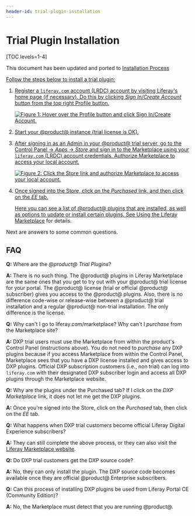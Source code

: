 ```yaml
---
header-id: trial-plugin-installation
---
```


# Trial Plugin Installation

[TOC levels=1-4]

<aside class="alert alert-info">
  <span class="wysiwyg-color-blue120">This document has been updated and ported to <a href="https://learn.liferay.com/dxp-7.x/system-administration/installing-and-managing-apps/installing-apps/accessing-ee-plugins-during-a-trial-period.html) and is no longer maintained here.</span>
</aside>

For Liferay customers who are evaluating @product@ on a trial basis, **the
plugins can be accessed from within the *Apps* &rarr; *Store* (i.e.,
Marketplace) section of the Control Panel in your product installation**. 

## Installation Process

Follow the steps below to install a trial plugin:

1.  Register a `liferay.com` account (LRDC) account by visiting Liferay's home
    page (if necessary). Do this by clicking *Sign In/Create Account* button
    from the top right Profile button.

    ![Figure 1: Hover over the Profile button and click *Sign In/Create Account*.](../../images-dxp/liferay-com-sign-in.png)

2.  Start your @product@ instance (trial license is OK).

3.  After signing in as an Admin in your @product@ trial server, go to the
    Control Panel &rarr; *Apps* &rarr; *Store* and sign in to the Marketplace
    using your `liferay.com` (LRDC) account credentials. Authorize Marketplace
    to access your local account. 

    ![Figure 2: Click the *Store* link and authorize Marketplace to access your local account.](../../images-dxp/dxp-store-link.png)

4.  Once signed into the Store, click on the *Purchased* link, and then click on
    the *EE* tab.

    Here you can see a list of @product@ plugins that are installed, as well as
    options to update or install certain plugins. See [Using the Liferay
    Marketplace](/docs/7-2/user/-/knowledge_base/u/using-the-liferay-marketplace)
    for details. 

Next are answers to some common questions. 

## FAQ

**Q:** Where are the *@product@ Trial Plugins*?

**A:** There is no such thing. The @product@ plugins in Liferay Marketplace are
the same ones that you get to try out with your @product@ trial license for your
portal. The @product@ license (trial or official @product@ subscriber) gives you
access to the @product@ plugins. Also, there is no difference code-wise or
release-wise between a @product@ trial installation and a regular @product@
non-trial installation. The only difference is the license.

**Q:** Why can't I go to liferay.com/marketplace? Why can't I *purchase* from
the Marketplace site?

**A:** DXP trial users must use the Marketplace from within the product's
Control Panel (instructions above). You do not need to *purchase* any DXP
plugins because if you access Marketplace from within the Control Panel,
Marketplace sees that you have a DXP license installed and gives access to DXP
plugins. Official DXP subscription customers (i.e., non trial) can log into
`liferay.com` with their designated DXP subscriber login and access all DXP
plugins through the Marketplace website. 

**Q:** Why are the plugins under the Purchased tab? If I click on the *DXP 
Marketplace* link, it does not let me get the DXP plugins.

**A:** Once you're signed into the Store, click on the *Purchased* tab, then 
click on the *EE* tab.

**Q:** What happens when DXP trial customers become official Liferay Digital
Experience subscribers?

**A:** They can still complete the above process, or they can also visit the
[Liferay Marketplace website](https://www.liferay.com/marketplace).

**Q:** Do DXP trial customers get the DXP source code?

**A:** No, they can only install the plugin. The DXP source code becomes
available once they are official @product@ Enterprise subscribers.

**Q:** Can this process of installing DXP plugins be used from Liferay Portal CE
(Community Edition)?

**A:** No, the Marketplace must detect that you are running @product@.

